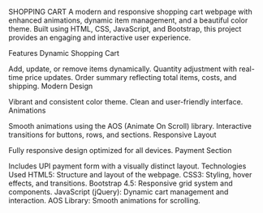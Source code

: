 SHOPPING CART
A modern and responsive shopping cart webpage with enhanced animations, dynamic item management, and a beautiful color theme. Built using HTML, CSS, JavaScript, and Bootstrap, this project provides an engaging and interactive user experience.

Features
Dynamic Shopping Cart

Add, update, or remove items dynamically.
Quantity adjustment with real-time price updates.
Order summary reflecting total items, costs, and shipping.
Modern Design

Vibrant and consistent color theme.
Clean and user-friendly interface.
Animations

Smooth animations using the AOS (Animate On Scroll) library.
Interactive transitions for buttons, rows, and sections.
Responsive Layout

Fully responsive design optimized for all devices.
Payment Section

Includes UPI payment form with a visually distinct layout.
Technologies Used
HTML5: Structure and layout of the webpage.
CSS3: Styling, hover effects, and transitions.
Bootstrap 4.5: Responsive grid system and components.
JavaScript (jQuery): Dynamic cart management and interaction.
AOS Library: Smooth animations for scrolling.
